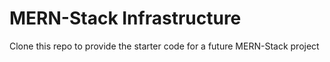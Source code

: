 # MERN-Stack Infrastructure

Clone this repo to provide the starter code for a future MERN-Stack project
